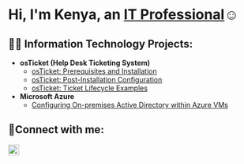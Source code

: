 <h1>Hi, I'm Kenya, an <a href="https://linkedin.com/in/kingofithelp">IT Professional</a>☺</h1>

<h2>👨‍💻 Information Technology Projects:</h2>

- <b>osTicket (Help Desk Ticketing System)</b>
  - [osTicket: Prerequisites and Installation](https://github.com/kingofithelp/osticket-prereqs)
  - [osTicket: Post-Installation Configuration](https://github.com/kingofithelp/post-install-config)
  - [osTicket: Ticket Lifecycle Examples](https://github.com/kingofithelp/ticket-lifecycle)
- <b>Microsoft Azure</b>
  - [Configuring On-premises Active Directory within Azure VMs](https://github.com/kingofithelp/configure-ad)

<h2>🤳Connect with me:</h2>


[<img align="left" alt="Josh | LinkedIn" width="22px" src="https://cdn.jsdelivr.net/npm/simple-icons@v3/icons/linkedin.svg" />][linkedin]


[linkedin]:  https://www.linkedin.com/in/kenyaoliver7it/



